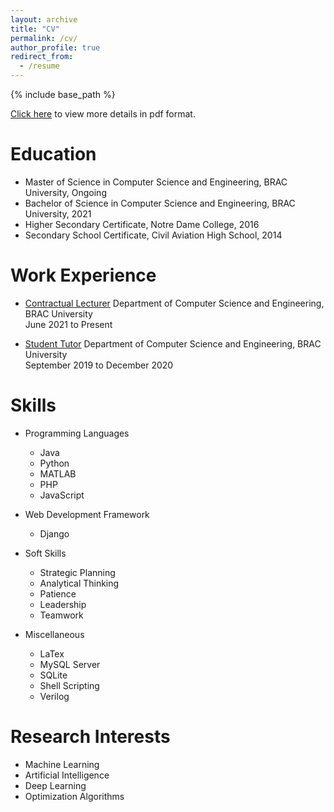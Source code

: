```yaml
---
layout: archive
title: "CV"
permalink: /cv/
author_profile: true
redirect_from:
  - /resume
---
```


{% include base_path %}

<a href="https://drive.google.com/file/d/1akOl3aRkZYpRiy6Izb4HEZphGKQCNa43/view" target="_blank">Click here</a> to view more details in pdf format.

Education
======
* Master of Science in Computer Science and Engineering, BRAC University, Ongoing
* Bachelor of Science in Computer Science and Engineering, BRAC University, 2021
* Higher Secondary Certificate, Notre Dame College, 2016
* Secondary School Certificate, Civil Aviation High School, 2014

Work Experience
======
* <a href="https://fabian-dibyo.github.io//teaching/2_ContractualLecturer_BRACU" target="_blank">Contractual Lecturer</a> 
  Department of Computer Science and Engineering, BRAC University  
  June 2021 to Present 

* <a href="https://fabian-dibyo.github.io//teaching/1_StudentTutor_BRACU" target="_blank">Student Tutor</a> 
  Department of Computer Science and Engineering, BRAC University  
  September 2019 to December 2020  
  
Skills
======
* Programming Languages
  * Java
  * Python
  * MATLAB
  * PHP
  * JavaScript
  
* Web Development Framework
  * Django
  
* Soft Skills
  * Strategic Planning  
  * Analytical Thinking
  * Patience
  * Leadership
  * Teamwork

* Miscellaneous
  * LaTex  
  * MySQL Server
  * SQLite
  * Shell Scripting
  * Verilog

Research Interests
======
* Machine Learning
* Artificial Intelligence
* Deep Learning
* Optimization Algorithms
